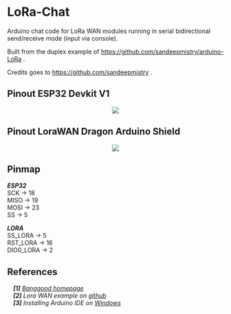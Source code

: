 # LoRa-Chat

Arduino chat code for LoRa WAN modules running in serial bidirectional send/receive mode (input via console).

Built from the duplex example of https://github.com/sandeepmistry/arduino-LoRa .

Credits goes to https://github.com/sandeepmistry .

## Pinout ESP32 Devkit V1

<p align="center"><img src ="https://i1.wp.com/randomnerdtutorials.com/wp-content/uploads/2018/08/ESP32-DOIT-DEVKIT-V1-Board-Pinout-36-GPIOs-updated.jpg?w=750&ssl=1"></img></p>

## Pinout LoraWAN Dragon Arduino Shield

<p align="center"><img src="http://wiki.dragino.com/images/thumb/f/f3/LoRa_Shield_Pin_Mapping.png/800px-LoRa_Shield_Pin_Mapping.png"></img></p>

## Pinmap

__***ESP32***__  
SCK  -> 18  
MISO -> 19  
MOSI -> 23  
SS   -> 5  
  
__***LORA***__  
SS_LORA   -> 5  
RST_LORA  -> 16  
DIO0_LORA -> 2  

## References

&emsp;***[1]*** [*Banggood homepage*](https://www.banggood.com/ESP32-Development-Board-WiFibluetooth-Ultra-Low-Power-Consumption-Dual-Cores-ESP-32-ESP-32S-Board-p-1109512.html)  
&emsp;***[2]*** *Lora WAN example on* [*github*](https://github.com/sandeepmistry/arduino-LoRa)  
&emsp;***[3]*** *Installing Arduino IDE on* [*Windows*](https://randomnerdtutorials.com/installing-the-esp32-board-in-arduino-ide-windows-instructions/)  
